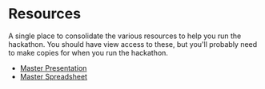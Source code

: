# Resources

A single place to consolidate the various resources to help you run the hackathon.  You should have view access to these, but you'll probably need to make copies for when you run the hackathon. 

*  [Master Presentation](https://docs.google.com/presentation/d/1caHNWUscXTxOiWXHcbPlxWsGHMhDurxgRdG8dau62-8/edit?usp=sharing)
*  [Master Spreadsheet](https://docs.google.com/spreadsheets/d/1UA896TJE1BFBNs3cf81oUJY0YodGAbyKZxQAMRJs9RI/edit?usp=sharing)
